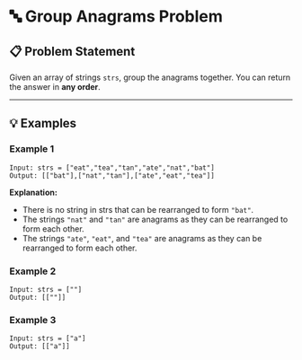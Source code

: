 # 🔤 Group Anagrams Problem

## 📋 Problem Statement

Given an array of strings `strs`, group the anagrams together. You can return the answer in **any order**.

---

## 💡 Examples

### Example 1

```
Input: strs = ["eat","tea","tan","ate","nat","bat"]
Output: [["bat"],["nat","tan"],["ate","eat","tea"]]
```

**Explanation:**

- There is no string in strs that can be rearranged to form `"bat"`.
- The strings `"nat"` and `"tan"` are anagrams as they can be rearranged to form each other.
- The strings `"ate"`, `"eat"`, and `"tea"` are anagrams as they can be rearranged to form each other.

### Example 2

```
Input: strs = [""]
Output: [[""]]
```

### Example 3

```
Input: strs = ["a"]
Output: [["a"]]
```
